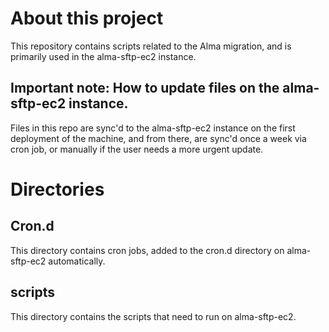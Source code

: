 # About this project
This repository contains scripts related to the Alma migration, and is primarily used in the alma-sftp-ec2 instance.  

## Important note: How to update files on the alma-sftp-ec2 instance. 
Files in this repo are sync'd to the alma-sftp-ec2 instance on the first deployment of the machine, and from there, are sync'd once a week via cron job, or manually if the user needs a more urgent update.  

# Directories 
## Cron.d 
This directory contains cron jobs, added to the cron.d directory on alma-sftp-ec2 automatically.  

## scripts
This directory contains the scripts that need to run on alma-sftp-ec2.

